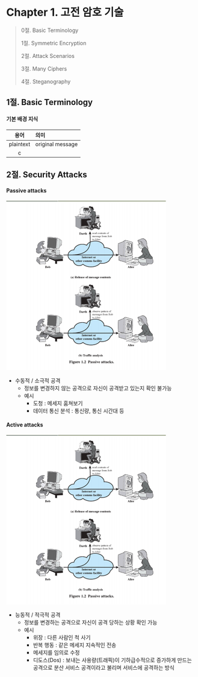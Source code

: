 #  Chapter 1. 고전 암호 기술
> 0절. Basic Terminology
> 
> 1절. Symmetric Encryption
>
> 2절. Attack Scenarios
>
> 3절. Many Ciphers
>
> 4절. Steganography

## 1절. Basic Terminology
#### 기본 배경 지식

|용어|의미|
|:---:|:---|
|plaintext|original message|
|c
## 2절. Security Attacks
#### Passive attacks

![PA](https://github.com/BangYunseo/TIL/blob/main/Security/InformationSecurity/Image/ch00/PA.PNG)

* 수동적 / 소극적 공격
    * 정보를 변경하지 않는 공격으로 자신이 공격받고 있는지 확인 불가능
    * 예시
        * 도청 : 메세지 훔쳐보기
        * 데이터 통신 분석 : 통신량, 통신 시간대 등

#### Active attacks

![AA](https://github.com/BangYunseo/TIL/blob/main/Security/InformationSecurity/Image/ch00/PA.PNG)

* 능동적 / 적극적 공격
    * 정보를 변경하는 공격으로 자신이 공격 당하는 상황 확인 가능
    * 예시
        * 위장 : 다른 사람인 척 사기
        * 반복 행동 : 같은 메세지 지속적인 전송
        * 메세지를 임의로 수정
        * 디도스(Dos) : 보내는 사용량(트래픽)이 기하급수적으로 증가하게 만드는 공격으로 분산 서비스 공격이라고 불리며 서비스에 공격하는 방식